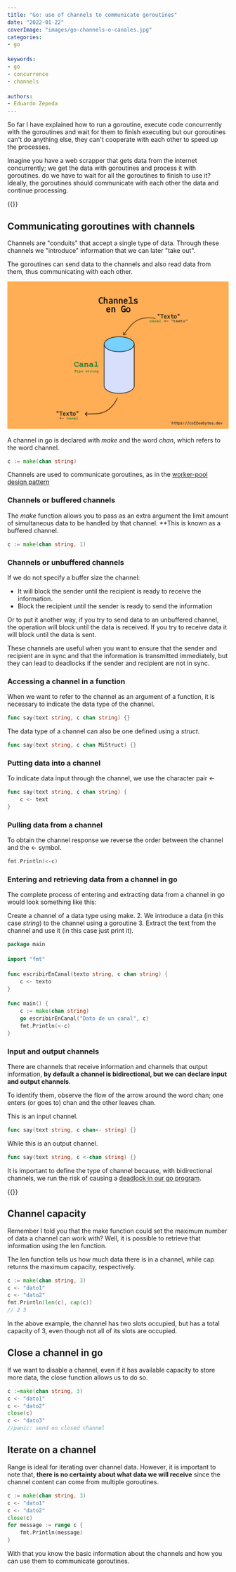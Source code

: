 ```yaml
---
title: "Go: use of channels to communicate goroutines"
date: "2022-01-22"
coverImage: "images/go-channels-o-canales.jpg"
categories:
- go

keywords:
- go
- concurrence
- channels

authors:
- Eduardo Zepeda
---
```


So far I have explained how to run a goroutine, execute code concurrently with the goroutines and wait for them to finish executing but our goroutines can't do anything else, they can't cooperate with each other to speed up the processes.

Imagine you have a web scrapper that gets data from the internet concurrently; we get the data with goroutines and process it with goroutines. do we have to wait for all the goroutines to finish to use it? Ideally, the goroutines should communicate with each other the data and continue processing.

{{<box link="/en/pages/go-programming-language-tutorial/" image="https://res.cloudinary.com/dwrscezd2/image/upload/v1717959563/Go_gopher_favicon_uzxa20.svg" type="info" message="Hey! did you know that I wrote a completely Free Go programming language tutorial?, click here to read it it">}}

## Communicating goroutines with channels

Channels are "conduits" that accept a single type of data. Through these channels we "introduce" information that we can later "take out".

The goroutines can send data to the channels and also read data from them, thus communicating with each other.

![Schematic diagram of how a channel works in go](images/channels-en-go.jpg "Basic diagram of how channels work in Go")

A channel in go is declared with _make_ and the word _chan_, which refers to the word channel.

```go
c := make(chan string)
```

Channels are used to communicate goroutines, as in the [worker-pool design pattern](/en/worker-pool-design-pattern-explanation/)

### Channels or buffered channels

The _make_ function allows you to pass as an extra argument the limit amount of simultaneous data to be handled by that channel. **This is known as a buffered channel.

```go
c := make(chan string, 1)
```

### Channels or unbuffered channels

If we do not specify a buffer size the channel:

* It will block the sender until the recipient is ready to receive the information.
* Block the recipient until the sender is ready to send the information

Or to put it another way, if you try to send data to an unbuffered channel, the operation will block until the data is received. If you try to receive data it will block until the data is sent.

These channels are useful when you want to ensure that the sender and recipient are in sync and that the information is transmitted immediately, but they can lead to deadlocks if the sender and recipient are not in sync.

### Accessing a channel in a function

When we want to refer to the channel as an argument of a function, it is necessary to indicate the data type of the channel.

```go
func say(text string, c chan string) {}
```

The data type of a channel can also be one defined using a _struct_.

```go
func say(text string, c chan MiStruct) {}
```

### Putting data into a channel

To indicate data input through the channel, we use the character pair <-

```go
func say(text string, c chan string) {
    c <- text
}
```

### Pulling data from a channel

To obtain the channel response we reverse the order between the channel and the <- symbol.

```go
fmt.Println(<-c)
```

### Entering and retrieving data from a channel in go

The complete process of entering and extracting data from a channel in go would look something like this:

Create a channel of a data type using make.
2. We introduce a data (in this case _string_) to the channel using a
goroutine
3. Extract the text from the channel and use it (in this case just print it).

```go
package main

import "fmt"

func escribirEnCanal(texto string, c chan string) {
    c <- texto
}

func main() {
    c := make(chan string)
    go escribirEnCanal("Dato de un canal", c)
    fmt.Println(<-c)
}
```

### Input and output channels

There are channels that receive information and channels that output information, **by default a channel is bidirectional, but we can declare input and output channels**.

To identify them, observe the flow of the arrow around the word chan; one enters (or goes to) chan and the other leaves chan.

This is an input channel.

```go
func say(text string, c chan<- string) {}
```

While this is an output channel.

```go
func say(text string, c <-chan string) {}
```

It is important to define the type of channel because, with bidirectional channels, we run the risk of causing a [deadlock in our go program](/en/go-channels-understanding-the-goroutines-deadlocks/).

{{<ad>}}

## Channel capacity

Remember I told you that the make function could set the maximum number of data a channel can work with? Well, it is possible to retrieve that information using the len function.

The len function tells us how much data there is in a channel, while cap returns the maximum capacity, respectively.

```go
c := make(chan string, 3)
c <- "dato1"
c <- "dato2"
fmt.Println(len(c), cap(c))
// 2 3
```

In the above example, the channel has two slots occupied, but has a total capacity of 3, even though not all of its slots are occupied.

## Close a channel in go

If we want to disable a channel, even if it has available capacity to store more data, the close function allows us to do so.

```go
c :=make(chan string, 3) 
c <- "dato1" 
c <- "dato2" 
close(c)
c <- "dato3"
//panic: send on closed channel
```

## Iterate on a channel

Range is ideal for iterating over channel data. However, it is important to note that, **there is no certainty about what data we will receive** since the channel content can come from multiple goroutines.

```go
c := make(chan string, 3)
c <- "dato1"
c <- "dato2"
close(c)
for message := range c {
    fmt.Println(message)
}
```

With that you know the basic information about the channels and how you can use them to communicate goroutines.